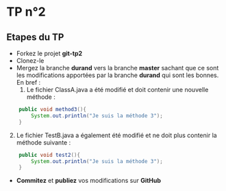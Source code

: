 # TP n°2

## Etapes du TP

* Forkez le projet __git-tp2__
* Clonez-le
* Mergez la branche  __durand__  vers la branche  __master__  sachant que ce sont les modifications apportées par la branche   __durand__   qui sont les bonnes. En bref : 
  1. Le fichier ClassA.java a été modifié et doit contenir une nouvelle méthode :

```java
    public void method3(){
	    System.out.println("Je suis la méthode 3");
    }
```

  2. Le fichier TestB.java a également été modifié et ne doit plus contenir la méthode suivante : 
  
```java
    public void test2(){
	    System.out.println("Je suis la méthode 3");
    }
```  
  
* __Commitez__ et __publiez__ vos modifications sur __GitHub__

